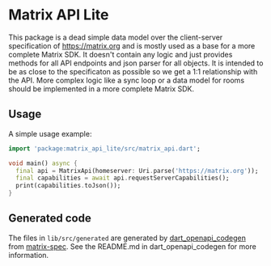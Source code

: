 # Matrix API Lite

This package is a dead simple data model over the client-server specification of https://matrix.org and is mostly used as a base for a more complete Matrix SDK.
It doesn't contain any logic and just provides methods for all API endpoints and json parser for all objects. It is intended to be as close to the specificaton
as possible so we get a 1:1 relationship with the API. More complex logic like a sync loop or a data model for rooms should be implemented in a more complete
Matrix SDK.

## Usage

A simple usage example:

```dart
import 'package:matrix_api_lite/src/matrix_api.dart';

void main() async {
  final api = MatrixApi(homeserver: Uri.parse('https://matrix.org'));
  final capabilities = await api.requestServerCapabilities();
  print(capabilities.toJson());
}

```

## Generated code

The files in `lib/src/generated` are generated by [dart_openapi_codegen](https://gitlab.com/famedly/company/frontend/dart_openapi_codegen/)
from [matrix-spec](https://github.com/matrix-org/matrix-spec/). See the README.md in dart_openapi_codegen for more information.
